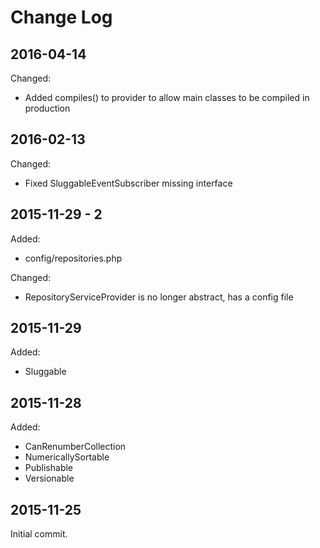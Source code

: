 Change Log
==========

2016-04-14
----------

Changed:

 * Added compiles() to provider to allow main classes to be compiled in production

2016-02-13
----------

Changed:

 * Fixed SluggableEventSubscriber missing interface

2015-11-29 - 2
--------------

Added:

 * config/repositories.php

Changed:

 * RepositoryServiceProvider is no longer abstract, has a config file

2015-11-29
----------

Added:

 * Sluggable

2015-11-28
----------

Added:

 * CanRenumberCollection
 * NumericallySortable
 * Publishable
 * Versionable

2015-11-25
----------

Initial commit.